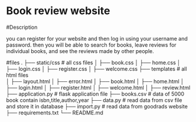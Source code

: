 # Book review website

#Description

you can register for your website and then log in using your username and password. then you will be able to search for books, leave reviews for individual books, and see the reviews made by other people.

#files
.
├── static/css                   # all css files
│    ├── book.css
│    ├── home.css
│    ├── login.css
│    ├── register.css
│    ├── welcome.css
├── templates                    # all html files                                 
│    ├── layout.html
│    ├── error.html
│    ├── book.html
│    ├── home.html
│    ├── login.html
│    ├── register.html
│    ├── welcome.html
│    ├── review.html
├── application.py               # flask application file 
├── books.csv                    # data of 5000 book contain isbn,title,author,year
├── data.py                      # read data from csv file and store it in database
├── import.py                    # read data from goodrads website
├── requirements.txt
└── README.md
